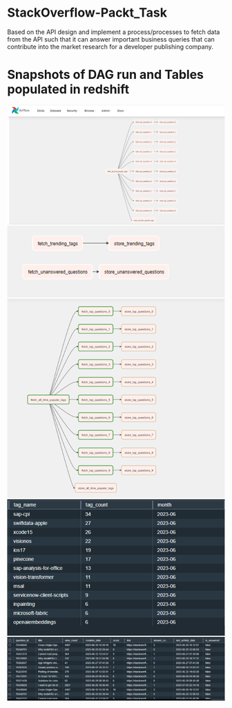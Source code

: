 # StackOverflow-Packt_Task
Based on the API design and implement a process/processes to fetch data from the API such that it can answer important business queries that can contribute into the market research for a developer publishing company.
# Snapshots of DAG run and Tables populated in redshift
![dag](./dag1.PNG)
![](./dag2.PNG)
![](./dag.PNG)
![](./tags_table.PNG)
![](./questions_table.PNG)
